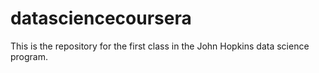 datasciencecoursera
===================

This is the repository for the first class in the John Hopkins data science program.
